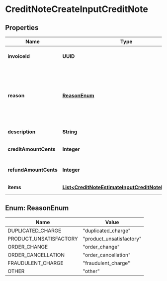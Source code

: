

# CreditNoteCreateInputCreditNote


## Properties

| Name | Type | Description | Notes |
|------------ | ------------- | ------------- | -------------|
|**invoiceId** | **UUID** | The invoice unique identifier, created by Lago. |  |
|**reason** | [**ReasonEnum**](#ReasonEnum) | The reason of the credit note creation. Possible values are &#x60;duplicated_charge&#x60;, &#x60;product_unsatisfactory&#x60;, &#x60;order_change&#x60;, &#x60;order_cancellation&#x60;, &#x60;fraudulent_charge&#x60; or &#x60;other&#x60;. |  [optional] |
|**description** | **String** | The description of the credit note. |  [optional] |
|**creditAmountCents** | **Integer** | The total amount to be credited on the customer balance. |  [optional] |
|**refundAmountCents** | **Integer** | The total amount to be refunded to the customer. |  [optional] |
|**items** | [**List&lt;CreditNoteEstimateInputCreditNoteItemsInner&gt;**](CreditNoteEstimateInputCreditNoteItemsInner.md) | The list of credit note’s items. |  |



## Enum: ReasonEnum

| Name | Value |
|---- | -----|
| DUPLICATED_CHARGE | &quot;duplicated_charge&quot; |
| PRODUCT_UNSATISFACTORY | &quot;product_unsatisfactory&quot; |
| ORDER_CHANGE | &quot;order_change&quot; |
| ORDER_CANCELLATION | &quot;order_cancellation&quot; |
| FRAUDULENT_CHARGE | &quot;fraudulent_charge&quot; |
| OTHER | &quot;other&quot; |



